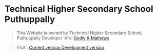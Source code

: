 # Technical Higher Secondary School Puthuppally

>This Website is owned by Technical Higher Secondary School, Puthuppally 
Developer Info: [Godly K Mathews](godlykmathews.github.io)

>Visit :
>[Current version ](http://thssputhuppally.ihrd.ac.in/)
 [Development version](https://thssputhuppally.cyclic.app/)
